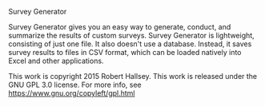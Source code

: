 Survey Generator

Survey Generator gives you an easy way to generate, conduct, and summarize the results of custom surveys. Survey Generator is lightweight, consisting of just one file. It also doesn't use a database. Instead, it saves survey results to files in CSV format, which can be loaded natively into Excel and other applications.

This work is copyright 2015 Robert Hallsey.
This work is released under the GNU GPL 3.0 license.
For more info, see https://www.gnu.org/copyleft/gpl.html